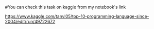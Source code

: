 #You can check this task on kaggle from my notebook's link

https://www.kaggle.com/tanvi05/top-10-programming-language-since-2004/edit/run/49722672
